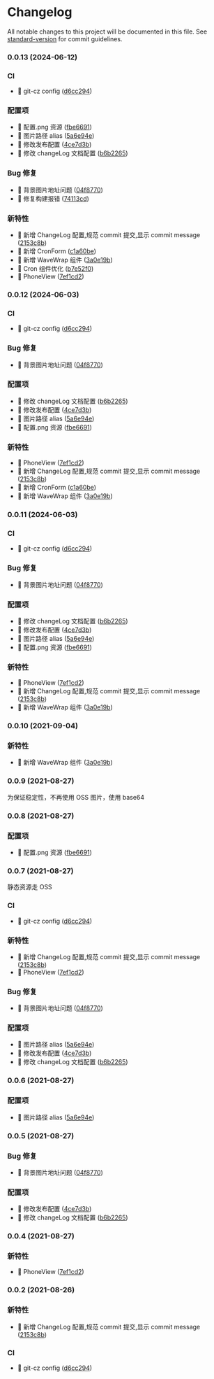 # Changelog

All notable changes to this project will be documented in this file. See [standard-version](https://github.com/conventional-changelog/standard-version) for commit guidelines.

### 0.0.13 (2024-06-12)

### CI

- 🎡 git-cz config ([d6cc294](https://github.com/liutaohz/unity-ui/commit/d6cc294232625af83376c4497d522e8261f02c2e))

### 配置项

- 🤖 配置.png 资源 ([fbe6691](https://github.com/liutaohz/unity-ui/commit/fbe66915a84c6305ee026455e8e5ec54ef39115a))
- 🤖 图片路径 alias ([5a6e94e](https://github.com/liutaohz/unity-ui/commit/5a6e94e7f9815057b58ef17b3961d89f69e8488f))
- 🤖 修改发布配置 ([4ce7d3b](https://github.com/liutaohz/unity-ui/commit/4ce7d3bacf63d5c55607509df6b8532f41f7edb7))
- 🤖 修改 changeLog 文档配置 ([b6b2265](https://github.com/liutaohz/unity-ui/commit/b6b226548e5f5e95df021ebdd75c5b2af00a42b4))

### Bug 修复

- 🐛 背景图片地址问题 ([04f8770](https://github.com/liutaohz/unity-ui/commit/04f8770cdef2dd7d6d1f78b089dc6bdcc54aa752))
- 🐛 修复构建报错 ([74113cd](https://github.com/liutaohz/unity-ui/commit/74113cd194e3434da5c9f21c7f9e39f4a221cf63))

### 新特性

- 🎸 新增 ChangeLog 配置,规范 commit 提交,显示 commit message ([2153c8b](https://github.com/liutaohz/unity-ui/commit/2153c8ba81ec021314a1e51f990ba53cd56e48e7))
- 🎸 新增 CronForm ([c1a60be](https://github.com/liutaohz/unity-ui/commit/c1a60be47211ae9c2146141bc161f9cd54107bdb))
- 🎸 新增 WaveWrap 组件 ([3a0e19b](https://github.com/liutaohz/unity-ui/commit/3a0e19ba768c5075d596037ac43588385a87a2b8))
- 🎸 Cron 组件优化 ([b7e52f0](https://github.com/liutaohz/unity-ui/commit/b7e52f0ad033968bfeba835065b5ca76b9acd6ea))
- 🎸 PhoneView ([7ef1cd2](https://github.com/liutaohz/unity-ui/commit/7ef1cd267ebbec512be607dc7ddf83d9440fa55f))

### 0.0.12 (2024-06-03)

### CI

- 🎡 git-cz config ([d6cc294](https://github.com/liutaohz/unity-ui/commit/d6cc294232625af83376c4497d522e8261f02c2e))

### Bug 修复

- 🐛 背景图片地址问题 ([04f8770](https://github.com/liutaohz/unity-ui/commit/04f8770cdef2dd7d6d1f78b089dc6bdcc54aa752))

### 配置项

- 🤖 修改 changeLog 文档配置 ([b6b2265](https://github.com/liutaohz/unity-ui/commit/b6b226548e5f5e95df021ebdd75c5b2af00a42b4))
- 🤖 修改发布配置 ([4ce7d3b](https://github.com/liutaohz/unity-ui/commit/4ce7d3bacf63d5c55607509df6b8532f41f7edb7))
- 🤖 图片路径 alias ([5a6e94e](https://github.com/liutaohz/unity-ui/commit/5a6e94e7f9815057b58ef17b3961d89f69e8488f))
- 🤖 配置.png 资源 ([fbe6691](https://github.com/liutaohz/unity-ui/commit/fbe66915a84c6305ee026455e8e5ec54ef39115a))

### 新特性

- 🎸 PhoneView ([7ef1cd2](https://github.com/liutaohz/unity-ui/commit/7ef1cd267ebbec512be607dc7ddf83d9440fa55f))
- 🎸 新增 ChangeLog 配置,规范 commit 提交,显示 commit message ([2153c8b](https://github.com/liutaohz/unity-ui/commit/2153c8ba81ec021314a1e51f990ba53cd56e48e7))
- 🎸 新增 CronForm ([c1a60be](https://github.com/liutaohz/unity-ui/commit/c1a60be47211ae9c2146141bc161f9cd54107bdb))
- 🎸 新增 WaveWrap 组件 ([3a0e19b](https://github.com/liutaohz/unity-ui/commit/3a0e19ba768c5075d596037ac43588385a87a2b8))

### 0.0.11 (2024-06-03)

### CI

- 🎡 git-cz config ([d6cc294](https://github.com/liutaohz/unity-ui/commit/d6cc294232625af83376c4497d522e8261f02c2e))

### Bug 修复

- 🐛 背景图片地址问题 ([04f8770](https://github.com/liutaohz/unity-ui/commit/04f8770cdef2dd7d6d1f78b089dc6bdcc54aa752))

### 配置项

- 🤖 修改 changeLog 文档配置 ([b6b2265](https://github.com/liutaohz/unity-ui/commit/b6b226548e5f5e95df021ebdd75c5b2af00a42b4))
- 🤖 修改发布配置 ([4ce7d3b](https://github.com/liutaohz/unity-ui/commit/4ce7d3bacf63d5c55607509df6b8532f41f7edb7))
- 🤖 图片路径 alias ([5a6e94e](https://github.com/liutaohz/unity-ui/commit/5a6e94e7f9815057b58ef17b3961d89f69e8488f))
- 🤖 配置.png 资源 ([fbe6691](https://github.com/liutaohz/unity-ui/commit/fbe66915a84c6305ee026455e8e5ec54ef39115a))

### 新特性

- 🎸 PhoneView ([7ef1cd2](https://github.com/liutaohz/unity-ui/commit/7ef1cd267ebbec512be607dc7ddf83d9440fa55f))
- 🎸 新增 ChangeLog 配置,规范 commit 提交,显示 commit message ([2153c8b](https://github.com/liutaohz/unity-ui/commit/2153c8ba81ec021314a1e51f990ba53cd56e48e7))
- 🎸 新增 WaveWrap 组件 ([3a0e19b](https://github.com/liutaohz/unity-ui/commit/3a0e19ba768c5075d596037ac43588385a87a2b8))

### 0.0.10 (2021-09-04)

### 新特性

- 🎸 新增 WaveWrap 组件 ([3a0e19b](https://github.com/liutaohz/unity-ui/commit/3a0e19ba768c5075d596037ac43588385a87a2b8))

### 0.0.9 (2021-08-27)

为保证稳定性，不再使用 OSS 图片，使用 base64

### 0.0.8 (2021-08-27)

### 配置项

- 🤖 配置.png 资源 ([fbe6691](https://github.com/liutaohz/unity-ui/commit/fbe66915a84c6305ee026455e8e5ec54ef39115a))

### 0.0.7 (2021-08-27)

静态资源走 OSS

### CI

- 🎡 git-cz config ([d6cc294](https://github.com/liutaohz/unity-ui/commit/d6cc294232625af83376c4497d522e8261f02c2e))

### 新特性

- 🎸 新增 ChangeLog 配置,规范 commit 提交,显示 commit message ([2153c8b](https://github.com/liutaohz/unity-ui/commit/2153c8ba81ec021314a1e51f990ba53cd56e48e7))
- 🎸 PhoneView ([7ef1cd2](https://github.com/liutaohz/unity-ui/commit/7ef1cd267ebbec512be607dc7ddf83d9440fa55f))

### Bug 修复

- 🐛 背景图片地址问题 ([04f8770](https://github.com/liutaohz/unity-ui/commit/04f8770cdef2dd7d6d1f78b089dc6bdcc54aa752))

### 配置项

- 🤖 图片路径 alias ([5a6e94e](https://github.com/liutaohz/unity-ui/commit/5a6e94e7f9815057b58ef17b3961d89f69e8488f))
- 🤖 修改发布配置 ([4ce7d3b](https://github.com/liutaohz/unity-ui/commit/4ce7d3bacf63d5c55607509df6b8532f41f7edb7))
- 🤖 修改 changeLog 文档配置 ([b6b2265](https://github.com/liutaohz/unity-ui/commit/b6b226548e5f5e95df021ebdd75c5b2af00a42b4))

### 0.0.6 (2021-08-27)

### 配置项

- 🤖 图片路径 alias ([5a6e94e](https://github.com/liutaohz/unity-ui/commit/5a6e94e7f9815057b58ef17b3961d89f69e8488f))

### 0.0.5 (2021-08-27)

### Bug 修复

- 🐛 背景图片地址问题 ([04f8770](https://github.com/liutaohz/unity-ui/commit/04f8770cdef2dd7d6d1f78b089dc6bdcc54aa752))

### 配置项

- 🤖 修改发布配置 ([4ce7d3b](https://github.com/liutaohz/unity-ui/commit/4ce7d3bacf63d5c55607509df6b8532f41f7edb7))
- 🤖 修改 changeLog 文档配置 ([b6b2265](https://github.com/liutaohz/unity-ui/commit/b6b226548e5f5e95df021ebdd75c5b2af00a42b4))

### 0.0.4 (2021-08-27)

### 新特性

- 🎸 PhoneView ([7ef1cd2](https://github.com/liutaohz/unity-ui/commit/7ef1cd267ebbec512be607dc7ddf83d9440fa55f))

### 0.0.2 (2021-08-26)

### 新特性

- 🎸 新增 ChangeLog 配置,规范 commit 提交,显示 commit message ([2153c8b](https://github.com/liutaohz/unity-ui/commit/2153c8ba81ec021314a1e51f990ba53cd56e48e7))

### CI

- 🎡 git-cz config ([d6cc294](https://github.com/liutaohz/unity-ui/commit/d6cc294232625af83376c4497d522e8261f02c2e))
